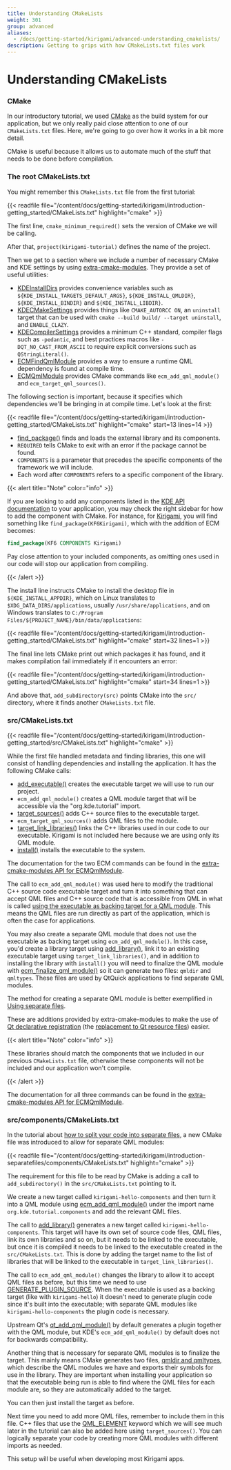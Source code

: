 ```yaml
---
title: Understanding CMakeLists
weight: 301
group: advanced
aliases:
  - /docs/getting-started/kirigami/advanced-understanding_cmakelists/
description: Getting to grips with how CMakeLists.txt files work
---
```


# Understanding CMakeLists

### CMake

In our introductory tutorial, we used [CMake](https://cmake.org/) as the build system for our application, but we only really paid close attention to one of our `CMakeLists.txt` files. Here, we're going to go over how it works in a bit more detail.

CMake is useful because it allows us to automate much of the stuff that needs to be done before compilation.

### The root CMakeLists.txt

You might remember this `CMakeLists.txt` file from the first tutorial:

\{{< readfile file="/content/docs/getting-started/kirigami/introduction-getting\_started/CMakeLists.txt" highlight="cmake" >\}}

The first line, `cmake_minimum_required()` sets the version of CMake we will be calling.

After that, `project(kirigami-tutorial)` defines the name of the project.

Then we get to a section where we include a number of necessary CMake and KDE settings by using [extra-cmake-modules](https://api.kde.org/ecm/). They provide a set of useful utilities:

* [KDEInstallDirs](https://api.kde.org/ecm/kde-module/KDEInstallDirs6.html) provides convenience variables such as `${KDE_INSTALL_TARGETS_DEFAULT_ARGS}`, `${KDE_INSTALL_QMLDIR}`, `${KDE_INSTALL_BINDIR}` and `${KDE_INSTALL_LIBDIR}`.
* [KDECMakeSettings](https://api.kde.org/ecm/kde-module/KDECMakeSettings.html) provides things like `CMAKE_AUTORCC ON`, an `uninstall` target that can be used with `cmake --build build/ --target uninstall`, and `ENABLE_CLAZY`.
* [KDECompilerSettings](https://api.kde.org/ecm/kde-module/KDECMakeSettings.html) provides a minimum C++ standard, compiler flags such as `-pedantic`, and best practices macros like `-DQT_NO_CAST_FROM_ASCII` to require explicit conversions such as `QStringLiteral()`.
* [ECMFindQmlModule](https://api.kde.org/ecm/module/ECMFindQmlModule.html) provides a way to ensure a runtime QML dependency is found at compile time.
* [ECMQmlModule](https://api.kde.org/ecm/module/ECMQmlModule.html) provides CMake commands like `ecm_add_qml_module()` and `ecm_target_qml_sources()`.

The following section is important, because it specifies which dependencies we'll be bringing in at compile time. Let's look at the first:

\{{< readfile file="/content/docs/getting-started/kirigami/introduction-getting\_started/CMakeLists.txt" highlight="cmake" start=13 lines=14 >\}}

* [find\_package()](https://cmake.org/cmake/help/latest/command/find\_package.html) finds and loads the external library and its components.
* `REQUIRED` tells CMake to exit with an error if the package cannot be found.
* `COMPONENTS` is a parameter that precedes the specific components of the framework we will include.
* Each word after `COMPONENTS` refers to a specific component of the library.

\{{< alert title="Note" color="info" >\}}

If you are looking to add any components listed in the [KDE API documentation](https://api.kde.org/) to your application, you may check the right sidebar for how to add the component with CMake. For instance, for [Kirigami](docs:kirigami2;), you will find something like `find_package(KF6Kirigami)`, which with the addition of ECM becomes:

```cmake
find_package(KF6 COMPONENTS Kirigami)
```

Pay close attention to your included components, as omitting ones used in our code will stop our application from compiling.

\{{< /alert >\}}

The install line instructs CMake to install the desktop file in `${KDE_INSTALL_APPDIR}`, which on Linux translates to `$XDG_DATA_DIRS/applications`, usually `/usr/share/applications`, and on Windows translates to `C:/Program Files/${PROJECT_NAME}/bin/data/applications`:

\{{< readfile file="/content/docs/getting-started/kirigami/introduction-getting\_started/CMakeLists.txt" highlight="cmake" start=32 lines=1 >\}}

The final line lets CMake print out which packages it has found, and it makes compilation fail immediately if it encounters an error:

\{{< readfile file="/content/docs/getting-started/kirigami/introduction-getting\_started/CMakeLists.txt" highlight="cmake" start=34 lines=1 >\}}

And above that, `add_subdirectory(src)` points CMake into the `src/` directory, where it finds another `CMakeLists.txt` file.

### src/CMakeLists.txt

\{{< readfile file="/content/docs/getting-started/kirigami/introduction-getting\_started/src/CMakeLists.txt" highlight="cmake" >\}}

While the first file handled metadata and finding libraries, this one will consist of handling dependencies and installing the application. It has the following CMake calls:

* [add\_executable()](https://cmake.org/cmake/help/latest/command/add\_executable.html) creates the executable target we will use to run our project.
* `ecm_add_qml_module()` creates a QML module target that will be accessible via the "org.kde.tutorial" import.
* [target\_sources()](https://cmake.org/cmake/help/latest/command/target\_sources.html) adds C++ source files to the executable target.
* `ecm_target_qml_sources()` adds QML files to the module.
* [target\_link\_libraries()](https://cmake.org/cmake/help/latest/command/target\_link\_libraries.html) links the C++ libraries used in our code to our executable. Kirigami is not included here because we are using only its QML module.
* [install()](https://cmake.org/cmake/help/latest/command/install.html) installs the executable to the system.

The documentation for the two ECM commands can be found in the [extra-cmake-modules API for ECMQmlModule](https://api.kde.org/ecm/module/ECMQmlModule.html).

The call to `ecm_add_qml_module()` was used here to modify the traditional C++ source code executable target and turn it into something that can accept QML files and C++ source code that is accessible from QML in what is called [using the executable as backing target for a QML module](https://doc.qt.io/qt-6/qt-add-qml-module.html#executable-as-a-qml-module). This means the QML files are run directly as part of the application, which is often the case for applications.

You may also create a separate QML module that does not use the executable as backing target using `ecm_add_qml_module()`. In this case, you'd create a library target using [add\_library()](https://cmake.org/cmake/help/latest/command/add\_library.html), link it to an existing executable target using `target_link_libraries()`, and in addition to installing the library with `install()` you will need to finalize the QML module with [ecm\_finalize\_qml\_module()](https://api.kde.org/ecm/module/ECMQmlModule.html) so it can generate two files: `qmldir` and `qmltypes`. These files are used by QtQuick applications to find separate QML modules.

The method for creating a separate QML module is better exemplified in [Using separate files](../introduction-separatefiles/).

These are additions provided by extra-cmake-modules to make the use of [Qt declarative registration](https://doc.qt.io/qt-6.7/cmake-build-qml-application.html) (the [replacement to Qt resource files](https://doc.qt.io/qt-5/resources.html)) easier.

\{{< alert title="Note" color="info" >\}}

These libraries should match the components that we included in our previous `CMakeLists.txt` file, otherwise these components will not be included and our application won't compile.

\{{< /alert >\}}

The documentation for all three commands can be found in the [extra-cmake-modules API for ECMQmlModule](https://api.kde.org/ecm/module/ECMQmlModule.html).

### src/components/CMakeLists.txt

In the tutorial about [how to split your code into separate files](../../../../../docs/getting-started/kirigami/introduction-separatefiles/#preparing-cmake-for-the-new-files), a new CMake file was introduced to allow for separate QML modules:

\{{< readfile file="/content/docs/getting-started/kirigami/introduction-separatefiles/components/CMakeLists.txt" highlight="cmake" >\}}

The requirement for this file to be read by CMake is adding a call to `add_subdirectory()` in the `src/CMakeLists.txt` pointing to it.

We create a new target called `kirigami-hello-components` and then turn it into a QML module using [ecm\_add\_qml\_module()](https://api.kde.org/ecm/module/ECMQmlModule.html) under the import name `org.kde.tutorial.components` and add the relevant QML files.

The call to [add\_library()](https://cmake.org/cmake/help/latest/command/add\_library.html) generates a new target called `kirigami-hello-components`. This target will have its own set of source code files, QML files, link its own libraries and so on, but it needs to be linked to the executable, but once it is compiled it needs to be linked to the executable created in the `src/CMakeLists.txt`. This is done by adding the target name to the list of libraries that will be linked to the executable in `target_link_libraries()`.

The call to `ecm_add_qml_module()` changes the library to allow it to accept QML files as before, but this time we need to use [GENERATE\_PLUGIN\_SOURCE](https://api.kde.org/ecm/module/ECMQmlModule.html). When the executable is used as a backing target (like with `kirigami-hello`) it doesn't need to generate plugin code since it's built into the executable; with separate QML modules like `kirigami-hello-components` the plugin code is necessary.

Upstream Qt's [qt\_add\_qml\_module()](https://doc.qt.io/qt-6/qt-add-qml-module.html#targets-and-plugin-targets) by default generates a plugin together with the QML module, but KDE's `ecm_add_qml_module()` by default does not for backwards compatibility.

Another thing that is necessary for separate QML modules is to finalize the target. This mainly means CMake generates two files, [qmldir and qmltypes](https://doc.qt.io/qt-6/qtqml-modules-qmldir.html), which describe the QML modules we have and exports their symbols for use in the library. They are important when installing your application so that the executable being run is able to find where the QML files for each module are, so they are automatically added to the target.

You can then just install the target as before.

Next time you need to add more QML files, remember to include them in this file. C++ files that use the [QML\_ELEMENT](https://doc.qt.io/qt-6/qtqml-cppintegration-definetypes.html) keyword which we will see much later in the tutorial can also be added here using `target_sources()`. You can logically separate your code by creating more QML modules with different imports as needed.

This setup will be useful when developing most Kirigami apps.
